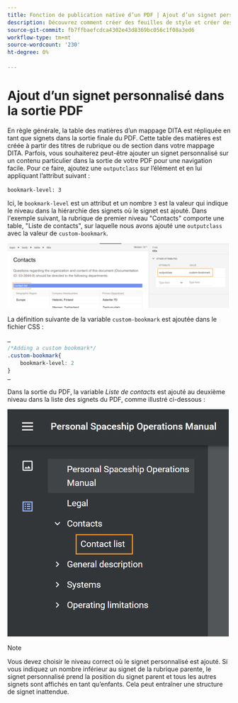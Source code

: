 ```yaml
---
title: Fonction de publication native d’un PDF | Ajout d’un signet personnalisé dans la sortie PDF
description: Découvrez comment créer des feuilles de style et créer des styles pour votre contenu.
source-git-commit: fb7ffbaefcdca4302e43d8369bc056c1f08a3ed6
workflow-type: tm+mt
source-wordcount: '230'
ht-degree: 0%

---
```



# Ajout d’un signet personnalisé dans la sortie PDF

En règle générale, la table des matières d’un mappage DITA est répliquée en tant que signets dans la sortie finale du PDF. Cette table des matières est créée à partir des titres de rubrique ou de section dans votre mappage DITA. Parfois, vous souhaiterez peut-être ajouter un signet personnalisé sur un contenu particulier dans la sortie de votre PDF pour une navigation facile. Pour ce faire, ajoutez une `outputclass` sur l’élément et en lui appliquant l’attribut suivant :

`bookmark-level: 3`

Ici, le `bookmark-level` est un attribut et un nombre `3` est la valeur qui indique le niveau dans la hiérarchie des signets où le signet est ajouté. Dans l&#39;exemple suivant, la rubrique de premier niveau &quot;Contacts&quot; comporte une table, &quot;Liste de contacts&quot;, sur laquelle nous avons ajouté une `outputclass` avec la valeur de `custom-bookmark`.


<img src="./assets/custom-bookmark-attribute.png" width="500">

La définition suivante de la variable `custom-bookmark` est ajoutée dans le fichier CSS :

```css
…
/*Adding a custom bookmark*/
.custom-bookmark{
    bookmark-level: 2
}
…
```

Dans la sortie du PDF, la variable *Liste de contacts* est ajouté au deuxième niveau dans la liste des signets du PDF, comme illustré ci-dessous :

<img src="./assets/custom-bookmark-in-pdf-output.png" width="500">

>[!NOTE]
>
>Vous devez choisir le niveau correct où le signet personnalisé est ajouté. Si vous indiquez un nombre inférieur au signet de la rubrique parente, le signet personnalisé prend la position du signet parent et tous les autres signets sont affichés en tant qu’enfants. Cela peut entraîner une structure de signet inattendue.

